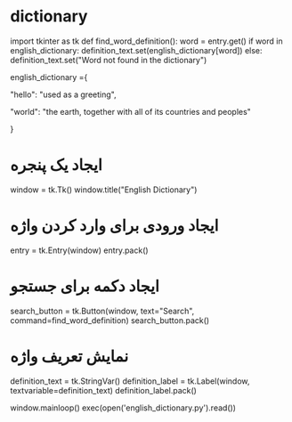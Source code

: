 # dictionary

import tkinter as tk
def find_word_definition():
    word = entry.get()
    if word in english_dictionary:
        definition_text.set(english_dictionary[word])
    else:
        definition_text.set("Word not found in the dictionary")

english_dictionary ={

"hello": "used as a greeting",

"world": "the earth, together with all of its countries and peoples"

}
# ایجاد یک پنجره
window = tk.Tk()
window.title("English Dictionary")

# ایجاد ورودی برای وارد کردن واژه
entry = tk.Entry(window)
entry.pack()

# ایجاد دکمه برای جستجو
search_button = tk.Button(window, text="Search", command=find_word_definition)
search_button.pack()

# نمایش تعریف واژه
definition_text = tk.StringVar()
definition_label = tk.Label(window, textvariable=definition_text)
definition_label.pack()


window.mainloop()
exec(open('english_dictionary.py').read())
